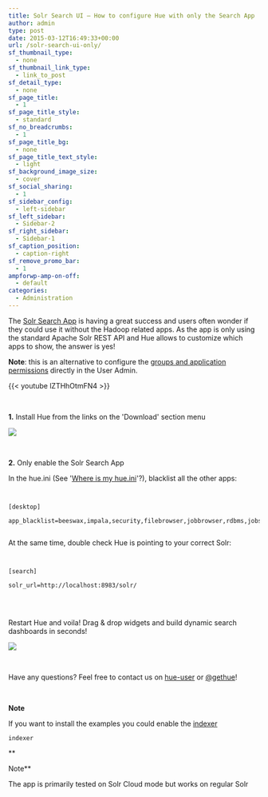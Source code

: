 ```yaml
---
title: Solr Search UI – How to configure Hue with only the Search App
author: admin
type: post
date: 2015-03-12T16:49:33+00:00
url: /solr-search-ui-only/
sf_thumbnail_type:
  - none
sf_thumbnail_link_type:
  - link_to_post
sf_detail_type:
  - none
sf_page_title:
  - 1
sf_page_title_style:
  - standard
sf_no_breadcrumbs:
  - 1
sf_page_title_bg:
  - none
sf_page_title_text_style:
  - light
sf_background_image_size:
  - cover
sf_social_sharing:
  - 1
sf_sidebar_config:
  - left-sidebar
sf_left_sidebar:
  - Sidebar-2
sf_right_sidebar:
  - Sidebar-1
sf_caption_position:
  - caption-right
sf_remove_promo_bar:
  - 1
ampforwp-amp-on-off:
  - default
categories:
  - Administration
---
```


The [Solr Search App][1] is having a great success and users often wonder if they could use it without the Hadoop related apps. As the app is only using the standard Apache Solr REST API and Hue allows to customize which apps to show, the answer is yes!

**Note**: this is an alternative to configure the [groups and application permissions][2] directly in the User Admin.

{{< youtube lZTHhOtmFN4 >}}

&nbsp;

**1.** Install Hue from the links on the 'Download' section menu

[<img src="https://cdn.gethue.com/uploads/2015/03/hue-download-1024x375.png" />][3]

&nbsp;

**2.** Only enable the Solr Search App

In the hue.ini (See '[Where is my hue.ini][4]'?), blacklist all the other apps:

<pre><code class="bash">

[desktop]

app_blacklist=beeswax,impala,security,filebrowser,jobbrowser,rdbms,jobsub,pig,hbase,sqoop,zookeeper,metastore,spark,oozie

</code></pre>

At the same time, double check Hue is pointing to your correct Solr:

<pre><code class="bash">

[search]

solr_url=http://localhost:8983/solr/

</code></pre>

&nbsp;

Restart Hue and voila! Drag & drop widgets and build dynamic search dashboards in seconds!

[<img src="https://cdn.gethue.com/uploads/2015/03/search-only-1024x530.png" />][5]

&nbsp;

Have any questions? Feel free to contact us on [hue-user][6] or [@gethue][7]!

&nbsp;

**Note**

If you want to install the examples you could enable the [indexer][8]

<pre><code class="bash">indexer</code></pre>

\*\*

Note\*\*

The app is primarily tested on Solr Cloud mode but works on regular Solr

[1]: https://gethue.com/search-app-enhancements-explore-even-more-data/
[2]: https://gethue.com/how-to-manage-permissions-in-hue/
[3]: https://cdn.gethue.com/uploads/2015/03/hue-download.png
[4]: https://gethue.com/how-to-configure-hue-in-your-hadoop-cluster/
[5]: https://cdn.gethue.com/uploads/2015/03/search-only.png
[6]: http://groups.google.com/a/cloudera.org/group/hue-user
[7]: https://twitter.com/gethue
[8]: https://gethue.com/analyse-apache-logs-and-build-your-own-web-analytics-dashboard-with-hadoop-and-solr/
